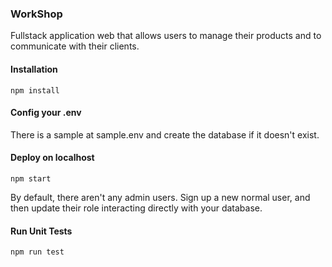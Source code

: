 ### WorkShop
Fullstack application web that allows users to manage their products and to communicate with their clients.

#### Installation

    npm install

#### Config your .env

There is a sample at sample.env and create the database if it doesn't exist.

#### Deploy on localhost

    npm start

By default, there aren't any admin users. Sign up a new normal user, and then update their role interacting directly with your database.

#### Run Unit Tests

    npm run test
